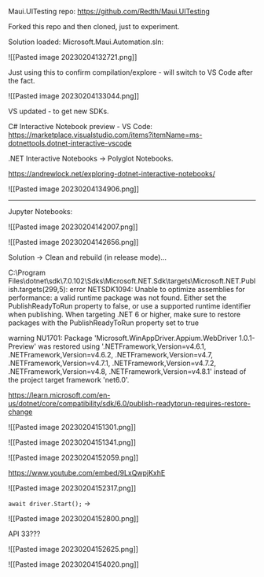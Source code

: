 
Maui.UITesting repo: https://github.com/Redth/Maui.UITesting

Forked this repo and then cloned, just to experiment.

Solution loaded: Microsoft.Maui.Automation.sln:

![[Pasted image 20230204132721.png]]

Just using this to confirm compilation/explore - will switch to VS Code after the fact.

![[Pasted image 20230204133044.png]]

VS updated - to get new SDKs.

C# Interactive Notebook preview - VS Code: https://marketplace.visualstudio.com/items?itemName=ms-dotnettools.dotnet-interactive-vscode

.NET Interactive Notebooks -> Polyglot Notebooks.

https://andrewlock.net/exploring-dotnet-interactive-notebooks/

![[Pasted image 20230204134906.png]]

---

Jupyter Notebooks:

![[Pasted image 20230204142007.png]]


![[Pasted image 20230204142656.png]]


Solution -> Clean and rebuild (in release mode)...

C:\Program Files\dotnet\sdk\7.0.102\Sdks\Microsoft.NET.Sdk\targets\Microsoft.NET.Publish.targets(299,5): error NETSDK1094: Unable to optimize assemblies for performance: a valid runtime package was not found. Either set the PublishReadyToRun property to false, or use a supported runtime identifier when publishing. When targeting .NET 6 or higher, make sure to restore packages with the PublishReadyToRun property set to true

warning NU1701: Package 'Microsoft.WinAppDriver.Appium.WebDriver 1.0.1-Preview' was restored using '.NETFramework,Version=v4.6.1, .NETFramework,Version=v4.6.2, .NETFramework,Version=v4.7, .NETFramework,Version=v4.7.1, .NETFramework,Version=v4.7.2, .NETFramework,Version=v4.8, .NETFramework,Version=v4.8.1' instead of the project target framework 'net6.0'.

https://learn.microsoft.com/en-us/dotnet/core/compatibility/sdk/6.0/publish-readytorun-requires-restore-change

![[Pasted image 20230204151301.png]]

![[Pasted image 20230204151341.png]]

![[Pasted image 20230204152059.png]]

https://www.youtube.com/embed/9LxQwpjKxhE

![[Pasted image 20230204152317.png]]


`await driver.Start();` ->

![[Pasted image 20230204152800.png]]

API 33???

![[Pasted image 20230204152625.png]]

![[Pasted image 20230204154020.png]]

